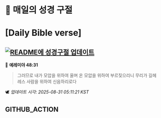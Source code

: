 # 🙏 매일의 성경 구절
# [Daily Bible verse]
## [![README에 성경구절 업데이트](https://github.com/DONGSUKA/first_test/actions/workflows/update-readme-bible.yml/badge.svg)](https://github.com/DONGSUKA/first_test/actions/workflows/update-readme-bible.yml)
<!-- START_BIBLE_VERSE -->
📖 **예레미야 48:31**
> 그러므로 내가 모압을 위하여 울며 온 모압을 위하여 부르짖으리니 무리가 길헤레스 사람을 위하여 신음하리로다

🕊️ _업데이트 시각: 2025-08-31 05:11:21 KST_
  <!-- END_BIBLE_VERSE -->
## GITHUB_ACTION

